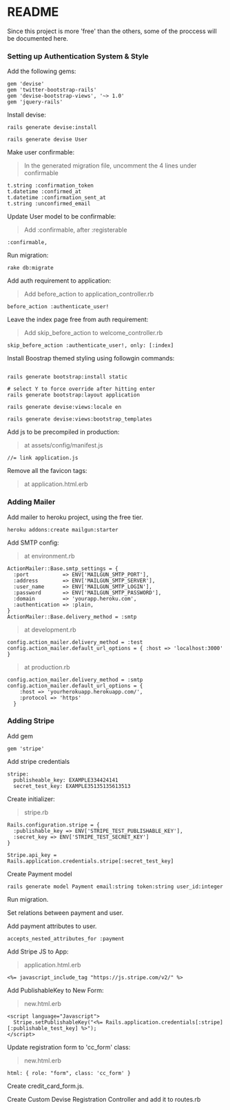 # README

Since this project is more 'free' than  the others, some of the proccess will be documented here.

### Setting up Authentication System & Style

Add the following gems:

```
gem 'devise'
gem 'twitter-bootstrap-rails'
gem 'devise-bootstrap-views', '~> 1.0'
gem 'jquery-rails'
```

Install devise:

```
rails generate devise:install

rails generate devise User
```
Make user confirmable:
> In the generated migration file, uncomment the 4 lines under confirmable

```
t.string :confirmation_token
t.datetime :confirmed_at
t.datetime :confirmation_sent_at
t.string :unconfirmed_email
```

Update User model to be confirmable:
> Add :confirmable, after :registerable

```
:confirmable,
```

Run migration:

```
rake db:migrate
```

Add auth requirement to application:
> Add before_action to application_controller.rb

```
before_action :authenticate_user!
```

Leave the index page free from auth requirement:
> Add skip_before_action to welcome_controller.rb

```
skip_before_action :authenticate_user!, only: [:index]
```

Install Boostrap themed styling using followgin commands:

```

rails generate bootstrap:install static

# select Y to force override after hitting enter
rails generate bootstrap:layout application

rails generate devise:views:locale en

rails generate devise:views:bootstrap_templates
```

Add js to be precompiled in production:
> at assets/config/manifest.js

```
//= link application.js
```

Remove all the favicon tags:
> at application.html.erb

### Adding Mailer

Add mailer to heroku project, using the free tier.

```
heroku addons:create mailgun:starter
```

Add SMTP config:
> at environment.rb

```
ActionMailer::Base.smtp_settings = {
  :port           => ENV['MAILGUN_SMTP_PORT'],
  :address        => ENV['MAILGUN_SMTP_SERVER'],
  :user_name      => ENV['MAILGUN_SMTP_LOGIN'],
  :password       => ENV['MAILGUN_SMTP_PASSWORD'],
  :domain         => 'yourapp.heroku.com',
  :authentication => :plain,
}
ActionMailer::Base.delivery_method = :smtp
```

> at development.rb

```
config.action_mailer.delivery_method = :test
config.action_mailer.default_url_options = { :host => 'localhost:3000' }
```

> at production.rb

```
config.action_mailer.delivery_method = :smtp
config.action_mailer.default_url_options = {
    :host => 'yourherokuapp.herokuapp.com/',
    :protocol => 'https'
  }
```

### Adding Stripe

Add gem

```
gem 'stripe'
```

Add stripe credentials

```
stripe:
  publisheable_key: EXAMPLE334424141
  secret_test_key: EXAMPLE35135135613513
```

Create initializer:
> stripe.rb

```
Rails.configuration.stripe = {
  :publishable_key => ENV['STRIPE_TEST_PUBLISHABLE_KEY'],
  :secret_key => ENV['STRIPE_TEST_SECRET_KEY']
}

Stripe.api_key = Rails.application.credentials.stripe[:secret_test_key]
```

Create Payment model

```
rails generate model Payment email:string token:string user_id:integer
```

Run migration.

Set relations between payment and user.

Add payment attributes to user.

```
accepts_nested_attributes_for :payment
```

Add Stripe JS to App:
> application.html.erb

```
<%= javascript_include_tag "https://js.stripe.com/v2/" %>
```

Add PublishableKey to New Form:
> new.html.erb

```
<script language="Javascript">
  Stripe.setPublishableKey("<%= Rails.application.credentials[:stripe][:publishable_test_key] %>");
</script>
```

Update registration form to 'cc_form' class:
> new.html.erb

```
html: { role: "form", class: 'cc_form' }
```

Create credit_card_form.js.

Create Custom Devise Registration Controller and add it to routes.rb
